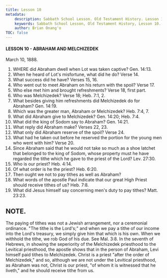 ```yaml
---
title: Lesson 10
metadata:
    description: Sabbath School Lesson. Old Testament History. Lesson 10. March 10, 1888. Abraham and Melchizedek. 
    keywords: Sabbath School Lesson, Old Testament History, Lesson 10. March 10, 1888, Abraham and Melchizedek.
    author: Brian Onang'o
TOC: false
---
```


#### LESSON 10 - ABRAHAM AND MELCHIZEDEK

March 10, 1888.

1. WHERE did Abraham dwell when Lot was taken captive? Gen. 14:13.
2. When he heard of Lot's misfortune, what did he do? Verse 14.
3. What success did he have? Verses 15, 16.
4. Who went out to meet Abraham on his return with the spoil? Verse 17.
5. Who else met him and brought refreshments? Verse 18, first part.
6. Who was Melchizedek? Verse 18; Heb. 7:1, 2.
7. What besides giving him refreshments did Melchizedek do for Abraham? Gen. 14:19.
8. Which was the greater man, Abraham or Melchizedek? Heb. 7:4, 7.
9. What did Abraham give to Melchizedek? Gen. 14:20; Heb. 7:4.
10. What did the king of Sodom say to Abraham? Gen. 14:21.
11. What reply did Abraham make? Verses 22, 23.
12. What only did Abraham reserve of the spoil? Verse 24.
13. What had he taken out before he reserved the portion for the young men who went with him? Verse 20.
14. Since Abraham said that he would not take so much as a shoe latchet that belonged to the king of Sodom, whose property must he have regarded the tithe which he gave to the priest of the Lord? Lev. 27:30.
15. Who is our priest? Heb. 4:14.
16. Of what order is he the priest? Heb. 6:20.
17. Then ought we not to pay tithes as well as Abraham?
18. What words of the apostle Paul indicate that our great High Priest should receive tithes of us? Heb. 7:8.
19. What did Jesus himself say concerning men's duty to pay tithes? Matt. 23:23.

## NOTE.

The paying of tithes was not a Jewish arrangement, nor a ceremonial ordinance. "The tithe is the Lord's;" and when we pay a tithe of our income into the Lord's treasury, we simply give him that which is his own. When we withhold the tithe, we rob God of his due. See Mal. 3:8. In the seventh of Hebrews, in showing the seperiority of the Melchizedek priesthood to the Levitical priesthood, the apostle shows that in the person of Abraham, Levi himself paid tithes to Melchizedek. Christ is a priest "after the order of Melchizedek," and so, although we are not under the Levitical priesthood, as Abraham was not, Christ is our priest, "of whom it is witnessed that he liveth," and he should receive tithe from us.

